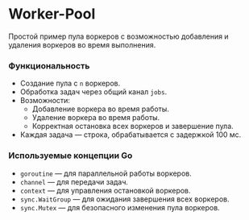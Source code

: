 # Worker-Pool
Простой пример пула воркеров с возможностью добавления и удаления воркеров во время выполнения.

### Функциональность

- Создание пула с `n` воркеров.
- Обработка задач через общий канал `jobs`.
- Возможности:
    - Добавление воркера во время работы.
    - Удаление воркера во время работы.
    - Корректная остановка всех воркеров и завершение пула.
- Каждая задача — строка, обрабатывается с задержкой 100 мс.

### Используемые концепции Go

- `goroutine` — для параллельной работы воркеров.
- `channel` — для передачи задач.
- `context` — для управления остановкой воркеров.
- `sync.WaitGroup` — для ожидания завершения всех воркеров.
- `sync.Mutex` — для безопасного изменения пула воркеров.
